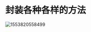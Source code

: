 # 封装各种各样的方法



![1553820558499](C:\Users\Administrator\AppData\Roaming\Typora\typora-user-images\1553820558499.png)

# 